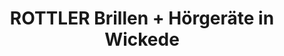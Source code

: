 ---
title: "ROTTLER Brillen + Hörgeräte in Wickede"
url: /wickede-ruhr/rottler-brillen-hoergeraete-in-wickede/
shop: Optiker
---